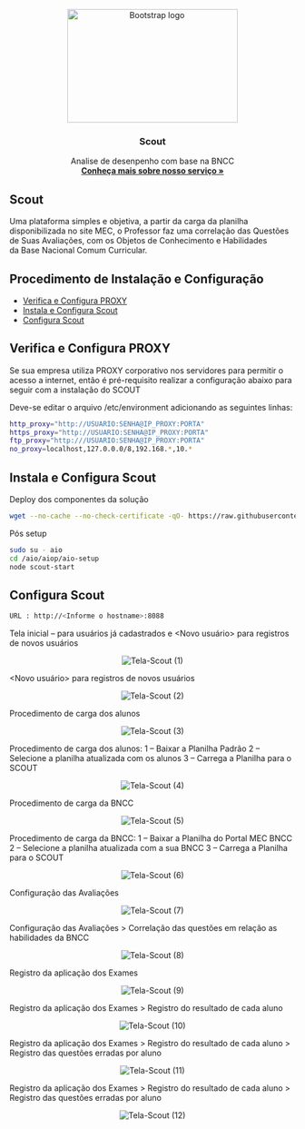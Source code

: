 <p align="center">
  <a href="https://onsac.com/">
    <img src="https://github.com/onsac/Scout/blob/main/Logo%20Scout.png" alt="Bootstrap logo" width="300" height="200">
  </a>
</p>

<h3 align="center">Scout</h3>

<p align="center">
  Analise de desenpenho com base na BNCC
  <br>
  <a href="https://onsac.com/"><strong>Conheça mais sobre nosso serviço »</strong></a>
</p>



## Scout

Uma plataforma simples e objetiva, a partir da carga da planilha disponibilizada no site MEC, o Professor faz uma correlação das Questões de Suas Avaliações, com os Objetos de Conhecimento e Habilidades da Base Nacional Comum Curricular.


## Procedimento de Instalação e Configuração

- [Verifica e Configura PROXY](#verifica-e-configura-proxy)
- [Instala e Configura Scout](#instala-e-configura-scout)
- [Configura Scout](#configura-scout)

## Verifica e Configura PROXY

Se sua empresa utiliza PROXY corporativo nos servidores para permitir o acesso a internet, então é pré-requisito realizar a configuração abaixo para seguir com a instalação do SCOUT

Deve-se editar o arquivo /etc/environment adicionando as seguintes linhas: 

```sh
http_proxy="http://USUARIO:SENHA@IP_PROXY:PORTA"
https_proxy="http://USUARIO:SENHA@IP_PROXY:PORTA"
ftp_proxy="http:///USUARIO:SENHA@IP_PROXY:PORTA"
no_proxy=localhost,127.0.0.0/8,192.168.*,10.*
```

## Instala e Configura Scout

Deploy dos componentes da solução
```sh
wget --no-cache --no-check-certificate -qO- https://raw.githubusercontent.com/onsac/aio-init/main/scout-init.sh | bash -s <Informe a Chave>
```

Pós setup
```sh
sudo su - aio
cd /aio/aiop/aio-setup
node scout-start
```

## Configura Scout

```sh
URL : http://<Informe o hostname>:8088
```

Tela inicial – <Login> para usuários já cadastrados e <Novo usuário> para registros de novos usuários 
<p align="center">
     <img src="https://github.com/onsac/Scout/blob/main/Imagem%20Scout%201.jpeg" alt="Tela-Scout (1)" >
</p>

<Novo usuário> para registros de novos usuários
  
<p align="center">
     <img src="https://github.com/onsac/Scout/blob/main/Imagem%20Scout%202.jpeg" alt="Tela-Scout (2)" >
</p>

Procedimento de carga dos alunos 
  
<p align="center">
     <img src="https://github.com/onsac/Scout/blob/main/Imagem%20Scout%203.jpeg" alt="Tela-Scout (3)" >
</p>

Procedimento de carga dos alunos:
1 – Baixar a Planilha Padrão 
2 – Selecione a planilha atualizada com os alunos
3 – Carrega a Planilha para o SCOUT
  
<p align="center">
     <img src="https://github.com/onsac/Scout/blob/main/Imagem%20Scout%204.jpeg" alt="Tela-Scout (4)" >
</p>

Procedimento de carga da BNCC
  
<p align="center">
     <img src="https://github.com/onsac/Scout/blob/main/Imagem%20Scout%205.jpeg" alt="Tela-Scout (5)" >
</p>
  
Procedimento de carga da BNCC:
1 – Baixar a Planilha do Portal MEC BNCC 
2 – Selecione a planilha atualizada com a sua BNCC
3 – Carrega a Planilha para o SCOUT
  
<p align="center">
     <img src="https://github.com/onsac/Scout/blob/main/Imagem%20Scout%206.jpeg" alt="Tela-Scout (6)" >
</p>

Configuração das Avaliações
  
<p align="center">
     <img src="https://github.com/onsac/Scout/blob/main/Imagem%20Scout%207.jpeg" alt="Tela-Scout (7)" >
</p>

Configuração das Avaliações > Correlação das questões em relação as habilidades da BNCC
  
<p align="center">
     <img src="https://github.com/onsac/Scout/blob/main/Imagem%20Scout%208.jpeg" alt="Tela-Scout (8)" >
</p>
  
Registro da aplicação dos Exames
  
<p align="center">
     <img src="https://github.com/onsac/Scout/blob/main/Imagem%20Scout%209.jpeg" alt="Tela-Scout (9)" >
</p>

Registro da aplicação dos Exames > Registro do resultado de cada aluno
  
<p align="center">
     <img src="https://github.com/onsac/Scout/blob/main/Imagem%20Scout%2010.jpeg" alt="Tela-Scout (10)" >
</p>

 Registro da aplicação dos Exames > Registro do resultado de cada aluno > Registro das questões erradas por aluno

<p align="center">
     <img src="https://github.com/onsac/Scout/blob/main/Imagem%20Scout%2012.jpeg" alt="Tela-Scout (11)" >
</p>

Registro da aplicação dos Exames > Registro do resultado de cada aluno > Registro das questões erradas por aluno
  
<p align="center">
     <img src="https://github.com/onsac/Scout/blob/main/Imagem%20Scout%2011.jpeg" alt="Tela-Scout (12)" >
</p>
